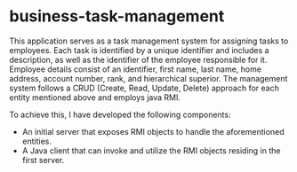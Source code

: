 # business-task-management

This application serves as a task management system for assigning tasks to employees. Each task is identified by a unique identifier and includes a description, as well as the identifier of the employee responsible for it. Employee details consist of an identifier, first name, last name, home address, account number, rank, and hierarchical superior. The management system follows a CRUD (Create, Read, Update, Delete) approach for each entity mentioned above and employs java RMI.

To achieve this, I have developed the following components:
- An initial server that exposes RMI objects to handle the aforementioned entities.
- A Java client that can invoke and utilize the RMI objects residing in the first server.
